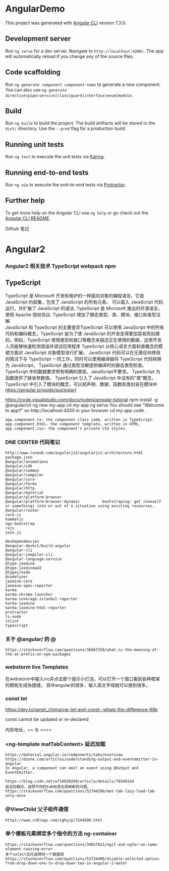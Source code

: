 # AngularDemo

This project was generated with [Angular CLI](https://github.com/angular/angular-cli) version 7.3.0.

## Development server

Run `ng serve` for a dev server. Navigate to `http://localhost:4200/`. The app will automatically reload if you change any of the source files.

## Code scaffolding

Run `ng generate component component-name` to generate a new component. You can also use `ng generate directive|pipe|service|class|guard|interface|enum|module`.

## Build

Run `ng build` to build the project. The build artifacts will be stored in the `dist/` directory. Use the `--prod` flag for a production build.

## Running unit tests

Run `ng test` to execute the unit tests via [Karma](https://karma-runner.github.io).

## Running end-to-end tests

Run `ng e2e` to execute the end-to-end tests via [Protractor](http://www.protractortest.org/).

## Further help

To get more help on the Angular CLI use `ng help` or go check out the [Angular CLI README](https://github.com/angular/angular-cli/blob/master/README.md).

Github 笔记
# Angular2
### Angular2 相关技术  TypeScript webpack npm
##  TypeScript
TypeScript 是 Microsoft 开发和维护的一种面向对象的编程语言。它是 JavaScript 的超集，包含了 JavaScript 的所有元素，
可以载入 JavaScript 代码运行，并扩展了 JavaScript 的语法.
    TypeScript 是 Microsoft 推出的开源语言，使用 Apache 授权协议.
    TypeScript 增加了静态类型、类、模块、接口和类型注解.	
    JavaScript 和 TypeScript 的主要差异TypeScript 可以使用 JavaScript 中的所有代码和编码概念，TypeScript 是为了使 JavaScript 的开发变得更加容易而创建的。例如，TypeScript 使用类型和接口等概念来描述正在使用的数据，这使开发人员能够快速检测错误并调试应用程序
    TypeScript 从核心语言方面和类概念的模塑方面对 JavaScript 对象模型进行扩展。
    JavaScript 代码可以在无需任何修改的情况下与 TypeScript 一同工作，同时可以使用编译器将 TypeScript 代码转换为 JavaScript。
    TypeScript 通过类型注解提供编译时的静态类型检查。
    TypeScript 中的数据要求带有明确的类型，JavaScript不要求。
    TypeScript 为函数提供了缺省参数值。
    TypeScript 引入了 JavaScript 中没有的“类”概念。
    TypeScript 中引入了模块的概念，可以把声明、数据、函数和类封装在模块中
https://angular.io/guide/quickstart

https://code.visualstudio.com/docs/nodejs/angular-tutorial
    npm install -g @angular/cli
    ng new my-app
    cd my-app
    ng serve
    You should see "Welcome to app!!" on http://localhost:4200 in your browser
    cd my-app
    code .

    app.component.ts— the component class code, written in TypeScript.
    app.component.html— the component template, written in HTML.
    app.component.css— the component's private CSS styles.
### DNE CENTER 代码笔记
    http://www.runoob.com/angularjs2/angularjs2-architecture.html
    package.json
    @angular/animations
    @angular/cdk
    @angular/common
    @angular/compiler
    @angular/core
    @angular/forms
    @angular/http
    @angular/material
    @angular/platform-browser
    @angular/platform-browser-dynamic          bootstraping: get (oneself or something) into or out of a situation using existing resources.
    @angular/router
    core-js
    hammerjs
    ngx-bootstrap
    rxjs
    zone.js
    
    devDependencies
    @angular-devkit/build-angular
    @angular-cli
    @angular-compiler-cli
    @angular-language-service
    @type-jasmine
    @type-jasminewd2
    @types/node
    @codelyzer
    jasmine-core
    jasmine-spec-reporter
    karma
    karma-chrome-launcher
    karma-coverage-istanbul-reporter
    karma-jasmine
    karma-jasmine-html-reporter
    protractor
    ts-node
    tslint
    typescript
    
### 关于 @angular/ 的 @
    https://stackoverflow.com/questions/36667258/what-is-the-meaning-of-the-at-prefix-on-npm-packages
    

### webstorm live Templates
  在webstorm中输入rrc并点击那个提示小灯泡，可以打开一个窗口看到各种框架的模板生成快捷键。
  其中angular的很多，输入英文字母就可以搜到很多。

### const  let 
https://dev.to/sarah_chima/var-let-and-const--whats-the-difference-69e

const cannot be updated or re-declared

内存地址，== 与 ====

### \<ng-template matTabContent\>  延迟加载
    https://material.angular.io/components/tabs/overview
    https://dzone.com/articles/understanding-output-and-eventemitter-in-angular
    In Angular, a component can emit an event using @Output and EventEmitter.

    https://blog.csdn.net/wf19930209/article/details/79349164
    延迟加载后，选择不同的tab标签出现刷新的问题。
    https://stackoverflow.com/questions/52744288/mat-tab-lazy-load-tab-only-once

###  @ViewChild 父子组件通信
    https://www.cnblogs.com/sghy/p/7244500.html

### 单个模板元素绑定多个指令的方法 ng-container
    https://stackoverflow.com/questions/34657821/ngif-and-ngfor-on-same-element-causing-error
    多个select互斥选择同一个数据源
    https://stackoverflow.com/questions/53724406/disable-selected-option-from-drop-down-one-to-drop-down-two-in-angular-2-mater
    

